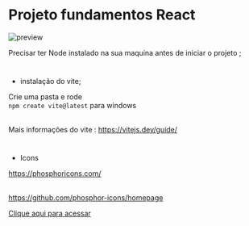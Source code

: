# Projeto fundamentos React 

![preview]()

Precisar ter Node instalado na sua maquina antes de iniciar o projeto ;

# 
* instalação do vite;

Crie uma pasta e rode<br>
 `npm create vite@latest` para windows<br><br>

Mais informações do vite : https://vitejs.dev/guide/<br>

# 
* Icons

https://phosphoricons.com/ <br><br>

https://github.com/phosphor-icons/homepage <br>

[Clique aqui para acessar]()
